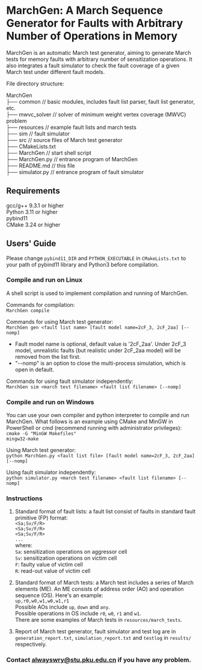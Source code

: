 # MarchGen: A  March Sequence Generator for Faults with Arbitrary Number of Operations in Memory

  MarchGen is an automatic March test generator, aiming to generate March tests for memory faults with arbitrary number of sensitization operations. It also integrates a fault simulator to check the fault coverage of a given March test under different fault models.
    
  File directory structure:

  MarchGen
<br>    ├── common // basic modules, includes fault list parser, fault list generator, etc.
<br>    ├── mwvc_solver // solver of minimum weight vertex coverage (MWVC) problem
<br>    ├── resources // example fault lists and march tests
<br>    ├── sim // fault simulator
<br>    ├── src // source files of March test generator
<br>    ├── CMakeLists.txt
<br>    ├── MarchGen // start shell script
<br>    ├── MarchGen.py // entrance program of MarchGen
<br>    ├── README.md // this file
<br>    ├── simulator.py // entrance program of fault simulator

## Requirements
gcc/g++ 9.3.1 or higher
<br>  Python 3.11 or higher
<br>  pybind11
<br> CMake 3.24 or higher
## Users' Guide
Please change ```pybind11_DIR``` and ```PYTHON_EXECUTABLE``` in ```CMakeLists.txt``` to your path of pybind11 library and Python3 before compilation.
### Compile and run on Linux
A shell script is used to implement compilation and running of MarchGen. 

Commands for compilation:
<br>    ```MarchGen compile```

Commands for using March test generator:
<br>    ```MarchGen gen <fault list name> [fault model name=2cF_3, 2cF_2aa] [--nomp]```
*    Fault model name is optional, default value is '2cF_2aa'. Under 2cF_3 model, unrealistic faults (but realistic under 2cF_2aa model) will be removed from the list first.
*    "--nomp" is an option to close the multi-process simulation, which is open in default.

Commands for using fault simulator independently:
<br>    ```MarchGen sim <march test filename> <fault list filename> [--nomp]```

### Compile and run on Windows
You can use your own compiler and python interpreter to compile and run MarchGen. What follows is an example using CMake and MinGW in PowerShell or cmd (recommend running with administrator privileges):
<br>    ```cmake -G "MinGW Makefiles"```
<br>    ```mingw32-make```

Using March test generator:
<br>    ```python MarchGen.py <fault list file> [fault model name=2cF_3, 2cF_2aa] [--nomp]```

Using fault simulator independently:
<br>    ```python simulator.py <march test filename> <fault list filename> [--nomp]```

### Instructions
1. Standard format of fault lists: a fault list consist of faults in standard fault primitive (FP) format: <br> ```<Sa;Sv/F/R>```
<br> ```<Sa;Sv/F/R>```
<br> ```<Sa;Sv/F/R>```
<br> ```...``` <br> where: <br> ```Sa```: sensitization operations on aggressor cell <br> ```Sv```: sensitization operations on victim cell <br> ```F```: faulty value of victim cell <br> ```R```: read-out value of victim cell

2. Standard format of March tests: a March test includes a series of March elements (ME). An ME consists of address order (AO) and operation sequence (OS). Here's an example:
<br> ```up,r0,w0,w1,w0,w1,r1``` <br> Possible AOs include ```up```, ```down``` and ```any```. <br> Possible operations in OS include ```r0```, ```w0```, ```r1``` and ```w1```. <br> There are some examples of March tests in ```resources/march_tests```.

3. Report of March test generator, fault simulator and test log are in ```generation_report.txt```, ```simulation_report.txt``` and ```testlog``` in ```results/``` respectively.

### Contact alwayswry@stu.pku.edu.cn if you have any problem.


 
